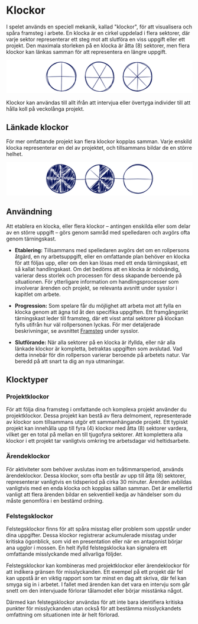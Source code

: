 # Klockor

I spelet används en speciell mekanik, kallad "klockor", för att visualisera och spåra framsteg i arbete. En klocka är en cirkel uppdelad i flera sektorer, där varje sektor representerar ett steg mot att slutföra en viss uppgift eller ett projekt. Den maximala storleken på en klocka är åtta (8) sektorer, men flera klockor kan länkas samman för att representera en längre uppgift.

![Clocks1](/resources/clocks-1.png)

Klockor kan användas till allt ifrån att intervjua eller övertyga individer till att hålla koll på veckolånga projekt.

## Länkade klockor

För mer omfattande projekt kan flera klockor kopplas samman. Varje enskild klocka representerar en del av projektet, och tillsammans bildar de en större helhet.

![Clocks2](/resources/clocks-2.png)


## Användning

Att etablera en klocka, eller flera klockor – antingen enskilda eller som delar av en större uppgift – görs genom samråd med spelledaren och avgörs ofta genom tärningskast.

- **Etablering:** Tillsammans med spelledaren avgörs det om en rollpersons åtgärd, en ny arbetsuppgift, eller en omfattande plan behöver en klocka för att följas upp, eller om den kan lösas med ett enda tärningskast, ett så kallat handlingskast. Om det bedöms att en klocka är nödvändig, varierar dess storlek och processen för dess skapande beroende på situationen. För ytterligare information om handlingsprocesser som involverar ärenden och projekt, se relevanta avsnitt under sysslor i kapitlet om arbete.

- **Progression:** Som spelare får du möjlighet att arbeta mot att fylla en klocka genom att ägna tid åt den specifika uppgiften. Ett framgångsrikt tärningskast leder till framsteg, där ett visst antal sektorer på klockan fylls utifrån hur väl rollpersonen lyckas. För mer detaljerade beskrivningar, se avsnittet [Framsteg](work-tasks.md#framsteg) under sysslor.

- **Slutförande:** När alla sektorer på en klocka är ifyllda, eller när alla länkade klockor är kompletta, betraktas uppgiften som avslutad. Vad detta innebär för din rollperson varierar beroende på arbetets natur. Var beredd på att snart ta dig an nya utmaningar.

## Klocktyper

### Projektklockor

För att följa dina framsteg i omfattande och komplexa projekt använder du projektklockor. Dessa projekt kan bestå av flera delmoment, representerade av klockor som tillsammans utgör ett sammanhängande projekt. Ett typiskt projekt kan innehålla upp till fyra (4) klockor med åtta (8) sektorer vardera, vilket ger en total på mellan en till tjugofyra sektorer. Att komplettera alla klockor i ett projekt tar vanligtvis omkring tre arbetsdagar vid heltidsarbete.

### Ärendeklockor

För aktiviteter som behöver avslutas inom en tvåtimmarsperiod, används ärendeklockor. Dessa klockor, som ofta består av upp till åtta (8) sektorer, representerar vanligtvis en tidsperiod på cirka 30 minuter. Ärenden avbildas vanligtvis med en enda klocka och kopplas sällan samman. Det är emellertid vanligt att flera ärenden bildar en sekventiell kedja av händelser som du måste genomföra i en bestämd ordning.

### Felstegsklockor

Felstegsklockor finns för att spåra misstag eller problem som uppstår under dina uppgifter. Dessa klockor registrerar ackumulerade misstag under kritiska ögonblick, som vid en presentation eller när en antagonist börjar ana ugglor i mossen. En helt ifylld felstegsklocka kan signalera ett omfattande misslyckande med allvarliga följder.

Felstegsklockor kan kombineras med projektklockor eller ärendeklockor för att indikera gränsen för misslyckanden. Ett exempel på ett projekt där fel kan uppstå är en viktig rapport som tar minst en dag att skriva, där fel kan smyga sig in i arbetet. I fallet med ärenden kan det vara en intervju som går snett om den intervjuade förlorar tålamodet eller börjar misstänka något. 

Därmed kan felstegsklockor användas för att inte bara identifiera kritiska punkter för misslyckanden utan också för att bestämma misslyckandets omfattning om situationen inte är helt förlorad.
